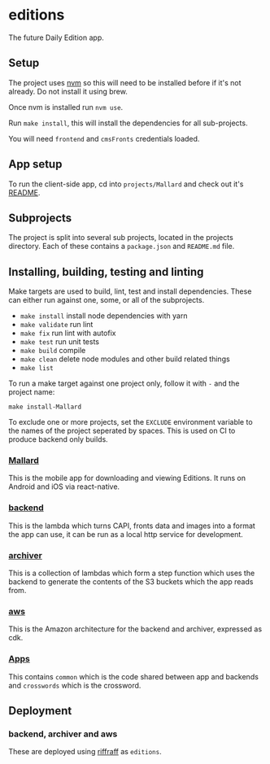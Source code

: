# editions

The future Daily Edition app.

## Setup

The project uses [nvm](https://github.com/nvm-sh/nvm) so this will need to be installed before if it's not already. Do not install it using brew.

Once nvm is installed run `nvm use`.

Run `make install`, this will install the dependencies for all sub-projects.

You will need `frontend` and `cmsFronts` credentials loaded.

## App setup

To run the client-side app, cd into `projects/Mallard` and check out it's [README](https://github.com/guardian/editions/tree/master/projects/Mallard).

## Subprojects

The project is split into several sub projects, located in the projects directory. Each of these contains a `package.json` and `README.md` file.

## Installing, building, testing and linting

Make targets are used to build, lint, test and install dependencies. These can either run against one, some, or all of the subprojects.

-   `make install` install node dependencies with yarn
-   `make validate` run lint
-   `make fix` run lint with autofix
-   `make test` run unit tests
-   `make build` compile
-   `make clean` delete node modules and other build related things
-   `make list`

To run a make target against one project only, follow it with `-` and the project name:

`make install-Mallard`

To exclude one or more projects, set the `EXCLUDE` environment variable to the names of the project seperated by spaces. This is used on CI to produce backend only builds.

### [Mallard](https://github.com/guardian/editions/tree/master/projects/Mallard)

This is the mobile app for downloading and viewing Editions. It runs on Android and iOS via react-native.

### [backend](https://github.com/guardian/editions/tree/master/projects/backend)

This is the lambda which turns CAPI, fronts data and images into a format the app can use, it can be run as a local http service for development.

### [archiver](https://github.com/guardian/editions/tree/master/projects/archiver)

This is a collection of lambdas which form a step function which uses the backend to generate the contents of the S3 buckets which the app reads from.

### [aws](https://github.com/guardian/editions/tree/master/projects/aws)

This is the Amazon architecture for the backend and archiver, expressed as cdk.

### [Apps](https://github.com/guardian/editions/tree/master/projects/Apps)

This contains `common` which is the code shared between app and backends and `crosswords` which is the crossword.

## Deployment

### backend, archiver and aws

These are deployed using [riffraff](https://riffraff.gutools.co.uk) as `editions`.
